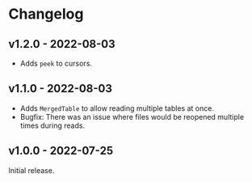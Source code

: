 # Changelog

## v1.2.0 - 2022-08-03

- Adds `peek` to cursors.


## v1.1.0 - 2022-08-03

- Adds `MergedTable` to allow reading multiple tables at once.
- Bugfix: There was an issue where files would be reopened multiple times during reads.

## v1.0.0 - 2022-07-25

Initial release.